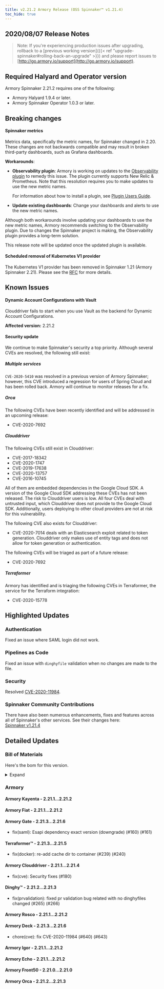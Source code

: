 ```yaml
---
title: v2.21.2 Armory Release (OSS Spinnaker™ v1.21.4)
toc_hide: true
---
```


## 2020/08/07 Release Notes

> Note: If you're experiencing production issues after upgrading, rollback to a [previous working version]({{< ref "upgrade-spinnaker#rolling-back-an-upgrade" >}}) and please report issues to [http://go.armory.io/support](http://go.armory.io/support).

## Required Halyard and Operator version

Armory Spinnaker 2.21.2 requires one of the following:
* Armory Halyard 1.9.4 or later.
* Armory Spinnaker Operator 1.0.3 or later.

## Breaking changes

#### Spinnaker metrics

Metrics data, specifically the metric names, for Spinnaker changed in 2.20. These changes are not backwards compatible and may result in broken third-party dashboards, such as Grafana dashboards.

**Workarounds**:

* **Observability plugin**: Armory is working on updates to the [Observability plugin](https://github.com/armory-plugins/armory-observability-plugin) to remedy this issue. The plugin currently supports New Relic & Prometheus. Note that this resolution requires you to make updates to use the new metric names.

   For information about how to install a plugin, see [Plugin Users Guide](https://spinnaker.io/guides/user/plugins/).

* **Update existing dashboards**: Change your dashboards and alerts to use the new metric names.

Although both workarounds involve updating your dashboards to use the new metric names, Armory recommends switching to the Observability plugin. Due to changes the Spinnaker project is making, the Observability plugin provides a long-term solution. 

This release note will be updated once the updated plugin is available.

#### Scheduled removal of Kubernetes V1 provider
The Kubernetes V1 provider has been removed in Spinnaker 1.21 (Armory Spinnaker 2.21). Please see the [RFC](https://github.com/spinnaker/governance/blob/master/rfc/eol_kubernetes_v1.md) for more details.


## Known Issues

#### Dynamic Account Configurations with Vault

Clouddriver fails to start when you use Vault as the backend for Dynamic Account Configurations. 

**Affected version:** 2.21.2

#### Security update

We continue to make Spinnaker's security a top priority. Although several CVEs are resolved, the following still exist:

##### Multiple services

`CVE-2020-5410` was resolved in a previous version of Armory Spinnaker; however, this CVE introduced a regression for users of Spring Cloud and has been rolled back. Armory will continue to monitor releases for a fix.

##### Orca

The following CVEs have been recently identified and will be addressed in an upcoming release:

- CVE-2020-7692

##### Clouddriver

The following CVEs still exist in Clouddriver:

- CVE-2017-18342
- CVE-2020-1747
- CVE-2019-17638 
- CVE-2020-13757
- CVE-2016-10745

All of them are embedded dependencies in the Google Cloud SDK. A version of the Google Cloud SDK addressing these CVEs has not been released. The risk to Clouddriver users is low. All four CVEs deal with untrusted input, which Clouddriver does not provide to the Google Cloud SDK. Additionally, users deploying to other cloud providers are not at risk for this vulnerability.

The following CVE also exists for Clouddriver:

- CVE-2020-7014 deals with an Elasticsearch exploit related to token generation. Clouddriver only makes use of entity tags and does not allow for token generation or authentication.

The following CVEs will be triaged as part of a future release:
- CVE-2020-7692

##### Terraformer

Armory has identified and is triaging the following CVEs in Terraformer, the service for the Terraform integration:

- CVE-2020-15778

## Highlighted Updates


### Authentication

Fixed an issue where SAML login did not work.

### Pipelines as Code

Fixed an issue with `dinghyfile` validation when no changes are made to the file.

### Security

Resolved [CVE-2020-11984](https://nvd.nist.gov/vuln/detail/CVE-2020-11984).

###  Spinnaker Community Contributions

There have also been numerous enhancements, fixes and features across all of Spinnaker's other services. See their changes here:  
[Spinnaker v1.21.4](https://www.spinnaker.io/community/releases/versions/1-21-4-changelog)

## Detailed Updates

### Bill of Materials
Here's the bom for this version.
<details><summary>Expand</summary>
<pre class="highlight">
<code>version: 2.21.2
timestamp: "2020-08-24 19:44:03"
services:
    clouddriver:
        commit: bad246c6
        version: 2.21.4
    deck:
        commit: 53d7adc3
        version: 2.21.6
    dinghy:
        commit: 8fa8c0ae
        version: 2.21.3
    echo:
        commit: 17a274cf
        version: 2.21.2
    fiat:
        commit: a7b64e03
        version: 2.21.2
    front50:
        commit: 9b3d3bac
        version: 2.21.0
    gate:
        commit: "844223e9"
        version: 2.21.6
    igor:
        commit: b3a7e1fc
        version: 2.21.2
    kayenta:
        commit: 7caca133
        version: 2.21.2
    monitoring-daemon:
        version: 2.21.0
    monitoring-third-party:
        version: 2.21.0
    orca:
        commit: e969ea99
        version: 2.21.3
    rosco:
        commit: f9f89e5a
        version: 2.21.2
    terraformer:
        commit: 516ca41a
        version: 2.21.5
dependencies:
    redis:
        version: 2:2.8.4-2
artifactSources:
    dockerRegistry: docker.io/armory
</code>
</pre>
</details>

### Armory


#### Armory Kayenta - 2.21.1...2.21.2


#### Armory Fiat - 2.21.1...2.21.2


#### Armory Gate - 2.21.3...2.21.6

  - fix(saml): Esapi dependency exact version (downgrade) (#160) (#161)

#### Terraformer™ - 2.21.3...2.21.5

  - fix(docker): re-add cache dir to container (#239) (#240)

#### Armory Clouddriver - 2.21.1...2.21.4

  - fix(cve): Security fixes (#180)

#### Dinghy™ - 2.21.2...2.21.3

  - fix(prvalidation): fixed pr validation bug related with no dinghyfiles changed (#265) (#266)

#### Armory Rosco - 2.21.1...2.21.2


#### Armory Deck - 2.21.3...2.21.6

  - chore(cve): fix CVE-2020-11984 (#640) (#643)

#### Armory Igor - 2.21.1...2.21.2


#### Armory Echo - 2.21.1...2.21.2


#### Armory Front50 - 2.21.0...2.21.0


#### Armory Orca - 2.21.2...2.21.3


